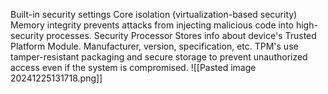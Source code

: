 Built-in security settings 
Core isolation (virtualization-based security)
	Memory integrity prevents attacks from injecting malicious code into high-security processes. 
Security Processor 
	Stores info about device's Trusted Platform Module. 
		Manufacturer, version, specification, etc.
	TPM's use tamper-resistant packaging and secure storage to prevent unauthorized access even if the system is compromised. 
![[Pasted image 20241225131718.png]]


